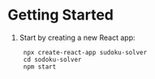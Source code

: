 # **Getting Started**

1. Start by creating a new React app:

        npx create-react-app sudoku-solver
        cd sodoku-solver
        npm start